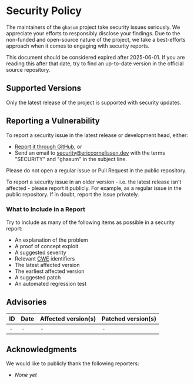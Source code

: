 <!-- SPDX-License-Identifier: CC0-1.0 -->

# Security Policy

The maintainers of the `ghasum` project take security issues seriously. We
appreciate your efforts to responsibly disclose your findings. Due to the
non-funded and open-source nature of the project, we take a best-efforts
approach when it comes to engaging with security reports.

This document should be considered expired after 2025-06-01. If you are reading
this after that date, try to find an up-to-date version in the official source
repository.

## Supported Versions

Only the latest release of the project is supported with security updates.

## Reporting a Vulnerability

To report a security issue in the latest release or development head, either:

- [Report it through GitHub][new github advisory], or
- Send an email to [security@ericcornelissen.dev] with the terms "SECURITY" and
  "ghasum" in the subject line.

Please do not open a regular issue or Pull Request in the public repository.

To report a security issue in an older version - i.e. the latest release isn't
affected - please report it publicly. For example, as a regular issue in the
public repository. If in doubt, report the issue privately.

[new github advisory]: https://github.com/chains-project/ghasum/security/advisories/new
[security@ericcornelissen.dev]: mailto:security@ericcornelissen.dev?subject=SECURITY%20%28ghasum%29

### What to Include in a Report

Try to include as many of the following items as possible in a security report:

- An explanation of the problem
- A proof of concept exploit
- A suggested severity
- Relevant [CWE] identifiers
- The latest affected version
- The earliest affected version
- A suggested patch
- An automated regression test

[cwe]: https://cwe.mitre.org/

## Advisories

| ID               | Date       | Affected version(s) | Patched version(s) |
| :--------------- | :--------- | :------------------ | :----------------- |
| -                | -          | -                   | -                  |

## Acknowledgments

We would like to publicly thank the following reporters:

- _None yet_
